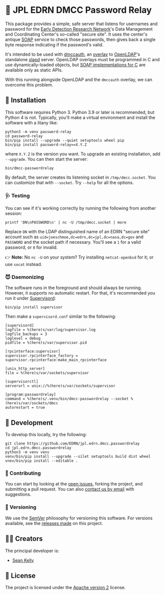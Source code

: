 # 🏃 JPL EDRN DMCC Password Relay

This package provides a simple, safe server that listens for usernames and password for the [Early Detection Research Network](https://edrn.nci.nih.gov/)'s Data Management and Coordinating Center's so-called "secure site". It uses the center's antique [SOAP](http://keithba.net/simplicity-and-utility-or-why-soap-lost) service to check those passwords, then gives back a single byte response indicating if the password's valid.

It's intended to be used with [dmccauth](https://github.com/EDRN/dmccauth), an [overlay](https://www.openldap.org/doc/admin26/overlays.html) to [OpenLDAP](https://www.openldap.org/)'s standalone [slapd](https://www.openldap.org/doc/admin26/intro.html#What%20is%20slapd%20and%20what%20can%20it%20do) server. OpenLDAP overlays must be programmed in C and use dynamically-loaded objects, but [SOAP implementations for C](https://www.genivia.com/products.html#gsoap) are available only as static APIs.

With this running alongside OpenLDAP and the `dmccauth` overlay, we can overcome this problem.


## 💽 Installation

This software requires Python 3. Python 3.9 or later is recommended, but Python 4 is not. Typically, you'll make a virtual environment and install the software with a litany like:

    python3 -m venv password-relay
    cd password-relay
    bin/pip install --upgrade --quiet setuptools wheel pip
    bin/pip install password-relay==X.Y.Z

where `X.Y.Z` is the version you want. To upgrade an existing installation, add `--upgrade`. You can then start the server:

    bin/dmcc-passwordrelay

By default, the server creates its listening socket in `/tmp/dmcc.socket`. You can customize that with `--socket`. Try `--help` for all the options.


### 🩺 Testing

You can see if it's working correctly by running the following from another session:

    printf 'DN\nPASSWORD\n' | nc -U /tmp/dmcc.socket | more

Replace `DN` with the LDAP distinguished name of an EDRN "secure site" account such as `uid=joeschmoe,dc=edrn,dc=jpl,dc=nasa,dc=gov` and `PASSWORD` and the socket path if necessary. You'll see a `1` for a valid password, or `0` for invalid.

👉 **Note:** No `nc -U` on your system? Try installing `netcat-openbsd` for it; or use `socat` instead.


### 😈 Daemonizing

The software runs in the foreground and should always be running. However, it supports no automatic restart. For that, it's recommended you run it under [Supervisord](http://supervisord.org):

    bin/pip install supervisor

Then make a `supervisord.conf` similar to the following:

    [supervisord]
    logfile = %(here)s/var/log/supervisor.log
    logfile_backups = 3
    loglevel = debug
    pidfile = %(here)s/var/supervisor.pid

    [rpcinterface:supervisor]
    supervisor.rpcinterface_factory = supervisor.rpcinterface:make_main_rpcinterface

    [unix_http_server]
    file = %(here)s/var/sockets/supervisor

    [supervisorctl]
    serverurl = unix://%(here)s/var/sockets/supervisor

    [program:passwordrelay]
    command = %(here)s/.venv/bin/dmcc-passwordrelay --socket %(here)s/var/sockets/dmcc
    autorestart = true


## 🔧 Development

To develop this locally, try the following:

    git clone https://github.com/EDRN/jpl.edrn.dmcc.passwordrelay
    cd jpl.edrn.dmcc.passwordrelay
    python3 -m venv venv
    venv/bin/pip install --upgrade --silet setuptools build dist wheel
    vnev/bin/pip install --editable .


### 👥 Contributing

You can start by looking at the [open issues](https://github.com/EDRN/jpl.edrn.ldap.sync/issues), forking the project, and submitting a pull request. You can also [contact us by email](mailto:ic-portal@jpl.nasa.gov) with suggestions.


### 🔢 Versioning

We use the [SemVer](https://semver.org/) philosophy for versioning this software. For versions available, see the [releases made](https://github.com/EDRN/jpl.edrn.ldap.sync/releases) on this project.


## 👩‍🎨 Creators

The principal developer is:

- [Sean Kelly](https://github.com/nutjob4life)


## 📃 License

The project is licensed under the [Apache version 2](LICENSE.md) license.
